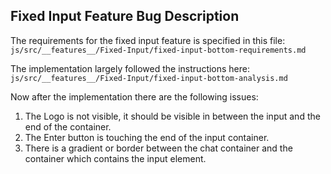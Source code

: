 ## Fixed Input Feature Bug Description

The requirements for the fixed input feature is specified in this file: `js/src/__features__/Fixed-Input/fixed-input-bottom-requirements.md`

The implementation largely followed the instructions here: `js/src/__features__/Fixed-Input/fixed-input-bottom-analysis.md`

Now after the implementation there are the following issues:

1. The Logo is not visible, it should be visible in between the input and the end of the container.
2. The Enter button is touching the end of the input container.
3. There is a gradient or border between the chat container and the container which contains the input element.